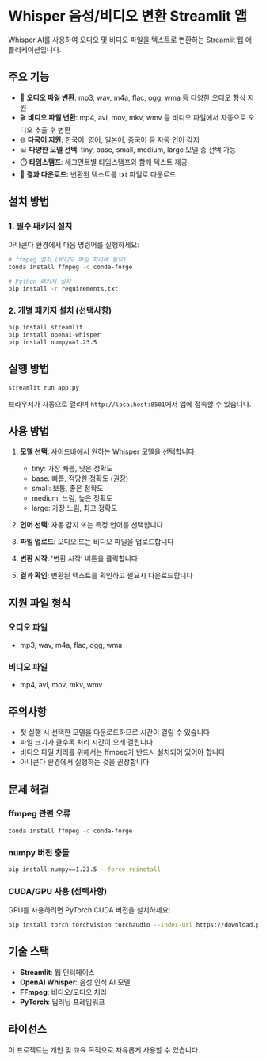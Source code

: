 # Whisper 음성/비디오 변환 Streamlit 앱

Whisper AI를 사용하여 오디오 및 비디오 파일을 텍스트로 변환하는 Streamlit 웹 애플리케이션입니다.

## 주요 기능

- 🎵 **오디오 파일 변환**: mp3, wav, m4a, flac, ogg, wma 등 다양한 오디오 형식 지원
- 🎬 **비디오 파일 변환**: mp4, avi, mov, mkv, wmv 등 비디오 파일에서 자동으로 오디오 추출 후 변환
- 🌐 **다국어 지원**: 한국어, 영어, 일본어, 중국어 등 자동 언어 감지
- 📊 **다양한 모델 선택**: tiny, base, small, medium, large 모델 중 선택 가능
- ⏱️ **타임스탬프**: 세그먼트별 타임스탬프와 함께 텍스트 제공
- 💾 **결과 다운로드**: 변환된 텍스트를 txt 파일로 다운로드

## 설치 방법

### 1. 필수 패키지 설치

아나콘다 환경에서 다음 명령어를 실행하세요:

```bash
# ffmpeg 설치 (비디오 파일 처리에 필요)
conda install ffmpeg -c conda-forge

# Python 패키지 설치
pip install -r requirements.txt
```

### 2. 개별 패키지 설치 (선택사항)

```bash
pip install streamlit
pip install openai-whisper
pip install numpy==1.23.5
```

## 실행 방법

```bash
streamlit run app.py
```

브라우저가 자동으로 열리며 `http://localhost:8501`에서 앱에 접속할 수 있습니다.

## 사용 방법

1. **모델 선택**: 사이드바에서 원하는 Whisper 모델을 선택합니다
   - tiny: 가장 빠름, 낮은 정확도
   - base: 빠름, 적당한 정확도 (권장)
   - small: 보통, 좋은 정확도
   - medium: 느림, 높은 정확도
   - large: 가장 느림, 최고 정확도

2. **언어 선택**: 자동 감지 또는 특정 언어를 선택합니다

3. **파일 업로드**: 오디오 또는 비디오 파일을 업로드합니다

4. **변환 시작**: '변환 시작' 버튼을 클릭합니다

5. **결과 확인**: 변환된 텍스트를 확인하고 필요시 다운로드합니다

## 지원 파일 형식

### 오디오 파일
- mp3, wav, m4a, flac, ogg, wma

### 비디오 파일
- mp4, avi, mov, mkv, wmv

## 주의사항

- 첫 실행 시 선택한 모델을 다운로드하므로 시간이 걸릴 수 있습니다
- 파일 크기가 클수록 처리 시간이 오래 걸립니다
- 비디오 파일 처리를 위해서는 ffmpeg가 반드시 설치되어 있어야 합니다
- 아나콘다 환경에서 실행하는 것을 권장합니다

## 문제 해결

### ffmpeg 관련 오류
```bash
conda install ffmpeg -c conda-forge
```

### numpy 버전 충돌
```bash
pip install numpy==1.23.5 --force-reinstall
```

### CUDA/GPU 사용 (선택사항)
GPU를 사용하려면 PyTorch CUDA 버전을 설치하세요:
```bash
pip install torch torchvision torchaudio --index-url https://download.pytorch.org/whl/cu118
```

## 기술 스택

- **Streamlit**: 웹 인터페이스
- **OpenAI Whisper**: 음성 인식 AI 모델
- **FFmpeg**: 비디오/오디오 처리
- **PyTorch**: 딥러닝 프레임워크

## 라이선스

이 프로젝트는 개인 및 교육 목적으로 자유롭게 사용할 수 있습니다.
